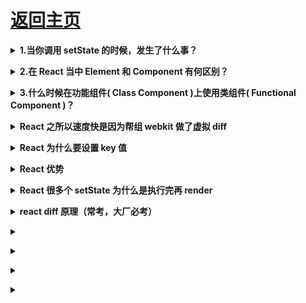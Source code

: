 # [返回主页](../README.md)

<b><details><summary>1.当你调用 setState 的时候，发生了什么事？</summary></b>

将传递给 setState 的对象合并到组件的当前状态，这将启动一个和解的过程，构建一个新的 react 元素树，与上一个元素树进行对比（ diff ），从而进行最小化的重渲染。

</details>

<b><details><summary>2.在 React 当中 Element 和 Component 有何区别？</summary></b>

React Element 是描述屏幕上所见内容的数据结构，是对于 UI 的对象表述。典型的 React Element 就是利用 JSX 构建的声明式代码片然后被转化为 createElement 的调用组合。

React Component 是一个函数或一个类，可以接收参数输入，并且返回某个 React Element

</details>
    
<b><details><summary>3.什么时候在功能组件( Class Component )上使用类组件( Functional Component )？</summary></b>

如果您的组件具有状态( state )或生命周期方法，请使用 Class 组件。否则，使用功能组件

</details>

<b><details><summary>React 之所以速度快是因为帮组 webkit 做了虚拟 diff</summary></b>

</details>

<b><details><summary>React 为什么要设置 key 值</summary></b>

</details>

<b><details><summary>React 优势</summary></b>

</details>

<b><details><summary>React 很多个 setState 为什么是执行完再 render</summary></b>

</details>

<b><details><summary>react diff 原理（常考，大厂必考）</summary></b>

把树形结构按照层级分解，只比较同级元素。

给列表结构的每个单元添加唯一的 key 属性，方便比较。

React 只会匹配相同 class 的 component（这里面的 class 指的是组件的名字）
合并操作，调用 component 的 setState 方法的时候, React 将其标记为 dirty.到每一个事件循环结束, React 检查所有标记 dirty 的 component 重新绘制.

选择性子树渲染。开发人员可以重写 shouldComponentUpdate 提高 diff 的性能。

</details>

<b><details><summary></summary></b>

</details>

<b><details><summary></summary></b>

</details>

<b><details><summary></summary></b>

</details>

<b><details><summary></summary></b>

</details>
